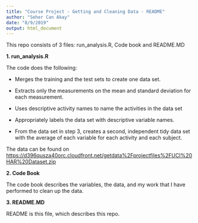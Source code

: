 ```yaml
---
title: "Course Project - Getting and Cleaning Data - README"
author: "Seher Can Akay"
date: "8/9/2019"
output: html_document
---
```


This repo consists of 3 files: run_analysis.R, Code book and README.MD

**1. run_analysis.R**

The code does  the following:

* Merges the training and the test sets to create one data set.

* Extracts only the measurements on the mean and standard deviation for each measurement.

* Uses descriptive activity names to name the activities in the data set

* Appropriately labels the data set with descriptive variable names.

* From the data set in step 3, creates a second, independent tidy data set with the average of each variable for each activity and each subject.

The data can be found on <https://d396qusza40orc.cloudfront.net/getdata%2Fprojectfiles%2FUCI%20HAR%20Dataset.zip>

**2. Code Book**

The code book describes the variables, the data, and my work that I have performed to clean up the data.

**3. README.MD**

README is this file, which describes this repo.



